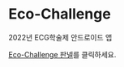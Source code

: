 # Eco-Challenge
2022년 ECG학술제 안드로이드 앱

[Eco-Challenge 판넬](https://github.com/sejongmin/Eco-Challenge/blob/main/Ech%20Challenge%20Info.pdf)를 클릭하세요.
